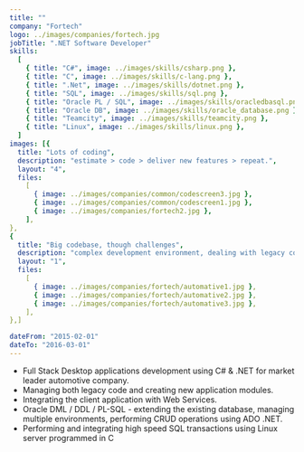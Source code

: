 ```yaml
---
title: ""
company: "Fortech"
logo: ../images/companies/fortech.jpg
jobTitle: ".NET Software Developer"
skills:
  [
    { title: "C#", image: ../images/skills/csharp.png },
    { title: "C", image: ../images/skills/c-lang.png },
    { title: ".Net", image: ../images/skills/dotnet.png },
    { title: "SQL", image: ../images/skills/sql.png },
    { title: "Oracle PL / SQL", image: ../images/skills/oracledbasql.png },
    { title: "Oracle DB", image: ../images/skills/oracle_database.png },
    { title: "Teamcity", image: ../images/skills/teamcity.png },
    { title: "Linux", image: ../images/skills/linux.png },
  ]
images: [{
  title: "Lots of coding",
  description: "estimate > code > deliver new features > repeat.",
  layout: "4",
  files:
    [
      { image: ../images/companies/common/codescreen3.jpg },
      { image: ../images/companies/common/codescreen1.jpg },
      { image: ../images/companies/fortech2.jpg },
    ],
},
{
  title: "Big codebase, though challenges",
  description: "complex development environment, dealing with legacy code",
  layout: "1",
  files:
    [
      { image: ../images/companies/fortech/automative1.jpg },
      { image: ../images/companies/fortech/automative2.jpg },
      { image: ../images/companies/fortech/automative3.jpg },
    ],
},]

dateFrom: "2015-02-01"
dateTo: "2016-03-01"
---
```


- Full Stack Desktop applications development using C# & .NET for market leader automotive company.
- Managing both legacy code and creating new application modules.
- Integrating the client application with Web Services.
- Oracle DML / DDL / PL-SQL - extending the existing database, managing multiple environments, performing CRUD operations using ADO .NET.
- Performing and integrating high speed SQL transactions using Linux server programmed in C

